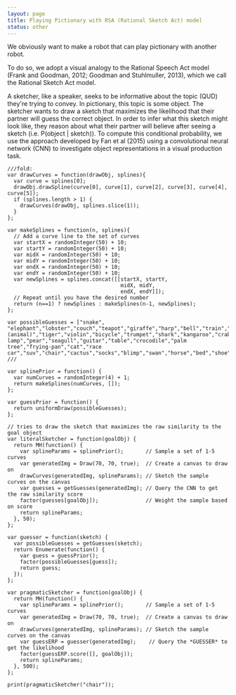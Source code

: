 ```yaml
---
layout: page
title: Playing Pictionary with RSA (Rational Sketch Act) model
status: other
---
```


We obviously want to make a robot that can play pictionary with another robot.

To do so, we adopt a visual analogy to the Rational Speech Act model (Frank and Goodman, 2012; Goodman and Stuhlmuller, 2013), which we call the Rational Sketch Act model.

A sketcher, like a speaker, seeks to be informative about the topic (QUD) they're trying to convey. In pictionary, this topic is some object. The sketcher wants to draw a sketch that maximizes the likelihood that their partner will guess the correct object. In order to infer what this sketch might look like, they reason about what their partner will believe after seeing a sketch (i.e. P(object \| sketch)). To compute this conditional probability, we use the approach developed by Fan et al (2015) using a convolutional neural network (CNN) to investigate object representations in a visual production task. 

~~~~
///fold:
var drawCurves = function(drawObj, splines){
  var curve = splines[0];
  drawObj.drawSpline(curve[0], curve[1], curve[2], curve[3], curve[4], curve[5]);
  if (splines.length > 1) {
    drawCurves(drawObj, splines.slice(1));
  }
};

var makeSplines = function(n, splines){
  // Add a curve line to the set of curves
  var startX = randomInteger(50) + 10;
  var startY = randomInteger(50) + 10;
  var midX = randomInteger(50) + 10;
  var midY = randomInteger(50) + 10;
  var endX = randomInteger(50) + 10;
  var endY = randomInteger(50) + 10;
  var newSplines = splines.concat([[startX, startY,
                                    midX, midY,
                                    endX, endY]]);
  // Repeat until you have the desired number
  return (n==1) ? newSplines : makeSplines(n-1, newSplines);
};

var possibleGuesses = ["snake", "elephant","lobster","couch","teapot","giraffe","harp","bell","train","motorbike","spoon","dolphin","fish","duck","hat","rabbit","helicopter","ladder","laptop","mouse (animal)","tiger","violin","bicycle","trumpet","shark","kangaroo","crab","cow","fork","pineapple","airplane","pig","van","mosquito","zebra","truck","hammer","bus","floor lamp","pear","seagull","guitar","table","crocodile","palm tree","frying-pan","cat","race car","suv","chair","cactus","socks","blimp","swan","horse","bed","shoe","sheep","ship","microphone","banana","tablelamp","bench","shovel"];
///

var splinePrior = function() {
  var numCurves = randomInteger(4) + 1;
  return makeSplines(numCurves, []);
};

var guessPrior = function() {
  return uniformDraw(possibleGuesses);  
};

// tries to draw the sketch that maximizes the raw similarity to the goal object
var literalSketcher = function(goalObj) {
  return MH(function() {
    var splineParams = splinePrior();       // Sample a set of 1-5 curves
    var generatedImg = Draw(70, 70, true);  // Create a canvas to draw on
    drawCurves(generatedImg, splineParams); // Sketch the sample curves on the canvas
    var guesses = getGuesses(generatedImg); // Query the CNN to get the raw similarity score
    factor(guesses[goalObj]);               // Weight the sample based on score
    return splineParams;
  }, 50);
};

var guesser = function(sketch) {
  var possibleGuesses = getGuesses(sketch);
  return Enumerate(function() {
    var guess = guessPrior();
    factor(possibleGuesses[guess]);
    return guess;
  });
};

var pragmaticSketcher = function(goalObj) {
  return MH(function() {
    var splineParams = splinePrior();       // Sample a set of 1-5 curves
    var generatedImg = Draw(70, 70, true);  // Create a canvas to draw on
    drawCurves(generatedImg, splineParams); // Sketch the sample curves on the canvas
    var guessERP = guesser(generatedImg);    // Query the *GUESSER* to get the likelihood 
    factor(guessERP.score([], goalObj));
    return splineParams;
  }, 500);
};

print(pragmaticSketcher("chair"));

~~~~
